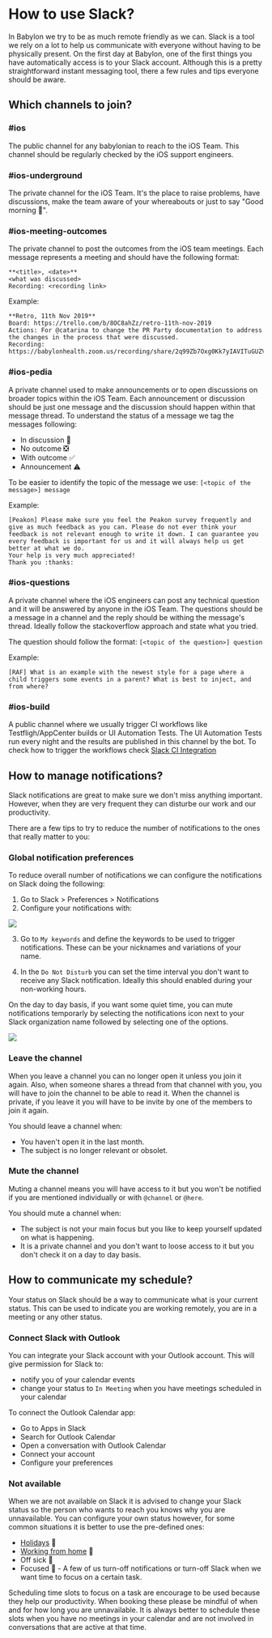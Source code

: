 # How to use Slack?

In Babylon we try to be as much remote friendly as we can.
Slack is a tool we rely on a lot to help us communicate with everyone without having to be physically present.
On the first day at Babylon, one of the first things you have automatically access is to your Slack account.
Although this is a pretty straightforward instant messaging tool, there a few rules and tips everyone should be aware.

## Which channels to join?

### #ios
The public channel for any babylonian to reach to the iOS Team. This channel should be regularly checked by the iOS support engineers.

### #ios-underground
The private channel for the iOS Team. It's the place to raise problems, have discussions, make the team aware of your whereabouts or just to say "Good morning 👋".

### #ios-meeting-outcomes
The private channel to post the outcomes from the iOS team meetings.
Each message represents a meeting and should have the following format:

```
**<title>, <date>**
<what was discussed>
Recording: <recording link>
```
Example:

```
**Retro, 11th Nov 2019**
Board: https://trello.com/b/8OC8ahZz/retro-11th-nov-2019
Actions: For @catarina to change the PR Party documentation to address the changes in the process that were discussed.
Recording: https://babylonhealth.zoom.us/recording/share/2q99Zb7Oxg0Kk7yIAVITuGUZVCs2_eV7Vge2Ppmjq3WwIumekTziMw
```

### #ios-pedia
A private channel used to make announcements or to open discussions on broader topics within the iOS Team.
Each announcement or discussion should be just one message and the discussion should happen within that message thread.
To understand the status of a message we tag the messages following:

- In discussion 💬
- No outcome ❎
- With outcome ✅
- Announcement ⚠️

To be easier to identify the topic of the message we use:
 `[<topic of the message>] message`

Example: 

```
[Peakon] Please make sure you feel the Peakon survey frequently and give as much feedback as you can. Please do not ever think your feedback is not relevant enough to write it down. I can guarantee you every feedback is important for us and it will always help us get better at what we do.
Your help is very much appreciated!
Thank you :thanks:
```

### #ios-questions

A private channel where the iOS engineers can post any technical question and it will be answered by anyone in the iOS Team.
The questions should be a message in a channel and the reply should be withing the message's thread.
Ideally follow the stackoverflow approach and state what you tried.

The question should follow the format:
`[<topic of the question>] question`

Example:
```
[RAF] What is an example with the newest style for a page where a child triggers some events in a parent? What is best to inject, and from where?
```

### #ios-build

A public channel where we usually trigger CI workflows like Testfligh/AppCenter builds or UI Automation Tests.
The UI Automation Tests run every night and the results are published in this channel by the bot.
To check how to trigger the workflows check [Slack CI Integration](/SlackCIIntegration.md)

## How to manage notifications?

Slack notifications are great to make sure we don't miss anything important. However, when they are very frequent they can disturbe our work and our productivity.

There are a few tips to try to reduce the number of notifications to the ones that really matter to you:

### Global notification preferences

To reduce overall number of notifications we can configure the notifications on Slack doing the following:

1. Go to Slack > Preferences > Notifications
2. Configure your notifications with:

<img src="Assets/onboarding/slack-notification-preferences.png">

3. Go to `My keywords` and define the keywords to be used to trigger notifications. These can be your nicknames and variations of your name.

4. In the `Do Not Disturb` you can set the time interval you don't want to receive any Slack notification. Ideally this should enabled during your non-working hours.

On the day to day basis, if you want some quiet time, you can mute notifications temporarly by selecting the notifications icon next to your Slack organization name followed by selecting one of the options.

<img src="Assets/onboarding/slack-notification-muted.png">

### Leave the channel

When you leave a channel you can no longer open it unless you join it again. Also, when someone shares a thread from that channel with you, you will have to join the channel to be able to read it.
When the channel is private, if you leave it you will have to be invite by one of the members to join it again.

You should leave a channel when:

 - You haven't open it in the last month.
 - The subject is no longer relevant or obsolet.

### Mute the channel

Muting a channel means you will have access to it but you won't be notified if you are mentioned individually or with `@channel` or `@here`.

You should mute a channel when:

 - The subject is not your main focus but you like to keep yourself updated on what is happening.
 - It is a private channel and you don't want to loose access to it but you don't check it on a day to day basis.


## How to communicate my schedule?

Your status on Slack should be a way to communicate what is your current status. This can be used to indicate you are working remotely, you are in a meeting or any other status.

### Connect Slack with Outlook

You can integrate your Slack account with your Outlook account. This will give permission for Slack to:
- notify you of your calendar events
- change your status to `In Meeting` when you have meetings scheduled in your calendar

To connect the Outlook Calendar app:

- Go to Apps in Slack
- Search for Outlook Calendar
- Open a conversation with Outlook Calendar
- Connect your account
- Configure your preferences

### Not available

When we are not available on Slack it is advised to change your Slack status so the person who wants to reach you knows why you are unnavailable.
You can configure your own status however, for some common situations it is better to use the pre-defined ones:

- [Holidays](/OutOffOfficeRequest.md#holidays-) 🌴
- [Working from home](https://github.com/babylonhealth/ios-playbook/blob/catarina/CNSMR-3278/Cookbook/Technical-Documents/OutOffOfficeRequest.md#working-from-home-) 🏡
- Off sick 🤒
- Focused 💭 - A few of us turn-off notifications or turn-off Slack when we want time to focus on a certain task.

Scheduling time slots to focus on a task are encourage to be used because they help our productivity. When booking these please be mindful of when and for how long you are unnavailable. It is always better to schedule these slots when you have no meetings in your calendar and are not involved in conversations that are active at that time.
